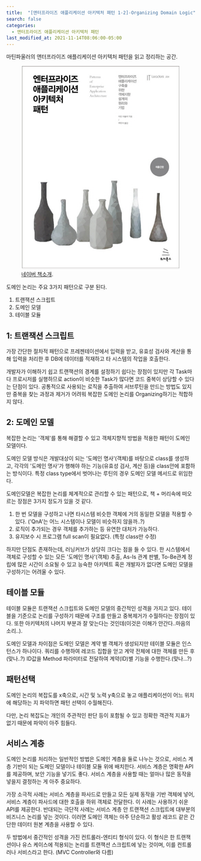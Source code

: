 ```yaml
---
title:  "[앤터프라이즈 애플리케이션 아키텍처 패턴 1-2]-Organizing Domain Logic"
search: false
categories: 
  - 앤터프라이즈 애플리케이션 아키텍처 패턴
last_modified_at: 2021-11-14T08:06:00-05:00
---
```


마틴파울러의 앤터프라이즈 애플리케이션 아키텍처 패턴을 읽고 정리하는 공간.
<figure>
	<a href="https://book.naver.com/bookdb/book_detail.naver?bid=9699564"><img src="/assets/images/Martin_Fowler.png"></a>
	<figcaption><a href="https://book.naver.com/bookdb/book_detail.naver?bid=9699564" title="네이버 책소개">네이버 책소개</a>.</figcaption>
</figure> 

도메인 논리는 주요 3가지 패턴으로 구분 된다.
1. 트랜잭션 스크립트
2. 도메인 모델
3. 테이블 모듈


## 1: 트랜잭션 스크립트
가장 간단한 절차적 패턴으로 프레젠테이션에서 입력을 받고, 유효성 검사와 계산을 통해 입력을 처리한 후 DB에 데이터를 적재하고 타 시스템의 작업을 호출한다.


개발자가 이해하기 쉽고 트랜잭션의 경계를 설정하기 쉽다는 장점이 있지만 각 Task마다 프로시저를 실행하므로 action이 비슷한 Task가 많다면 코드 중복이 상당할 수 있다는 단점이 있다.
공통적으로 사용되는 로직을 추출하여 서브루틴을 만드는 방법도 있지만 중복을 찾는 과정과 제거가 어려워 복잡한 도메인 논리를 Organizing하기는 적합하지 않다.

## 2: 도메인 모델
복잡한 논리는 '객체'를 통해 해결할 수 있고 객체지향적 방법을 적용한 패턴이 도메인 모델이다. 


도메인 모델 방식은 개발대상이 되는 '도메인 명사'(객체)를 바탕으로 class를 생성하고, 각각의 '도메인 명사'가 행해야 하는 기능(유효성 검사, 계산 등)을 class안에 포함하는 방식이다. 특정 class type에서 벗어나는 루틴의 경우 도메인 모델 메서드로 위임한다.

도메인모델은 복잡한 논리를 체계적으로 관리할 수 있는 패턴으로, 책 + 머리속에 떠오르는 장점은 3가지 정도가 있을 것 같다.

1. 한 번 모델을 구성하고 나면 타시스템 비슷한 객체에 거의 동일한 모델을 적용할 수 있다. ('QnA'는 어느 시스템이나 모델이 비슷하지 않을까..?)
2. 로직이 추가되는 경우 객체를 추가하는 등 유연한 대처가 가능하다.
3. 유지보수 시 프로그램 full scan이 필요없다. (특정 class만 수정)


하지만 단점도 존재하는데, 러닝커브가 상당히 크다는 점을 들 수 있다. 
한 시스템에서 객체로 구성할 수 있는 모든 '도메인 명사'(객체) 추출, As-Is 관계 판별, To-Be관계 정립에 많은 시간이 소요될 수 있고 능숙한 아키텍트 혹은 개발자가 없다면 도메인 모델을 구성하기는 어려울 수 있다.


## 테이블 모듈

테이블 모듈은 트랜잭션 스크립트와 도메인 모델의 중간적인 성격을 가지고 있다. 테이블을 기준으로 논리를 구성하기 때문에 구조를 만들고 중복제거가 수월하다는 장점이 있다. 또한 아키텍처의 나머지 부분과 잘 맞는다는 것인데(이것은 이해가 안간다..마음의 소리..).

도메인 모델과 차이점은 도메인 모델은 계약 별 객체가 생성되지만 테이블 모듈은 인스턴스가 하나이다. 쿼리를 수행하여 레코드 집합을 얻고 계약 전체에 대한 객체를 만든 후(맞나..?) ID값을 Method 파라미터로 전달하여 계약(ID)별 기능을 수행한다.(맞나...?) 



## 패턴선택

도메인 논리의 복잡도를 x축으로, 시간 및 노력 y축으로 놓고 애플리케이션이 어느 위치에 해당하는 지 파악하면 패턴 선택이 수월해진다. 

다만, 논리 복잡도는 개인의 주관적인 판단 등이 포함될 수 있고 정확한 객관적 지표가 없기 때문에 파악이 아주 힘들다. 


## 서비스 계층
도메인 논리를 처리하는 일반적인 방법은 도메인 계층을 둘로 나누는 것으로, 서비스 계층 기반이 되는 도메인 모델이나 테이블 모듈 위에 배치한다. 
서비스 계층은 명확한 API를 제공하며, 보안 기능을 넣기도 좋다. 서비스 계층을 사용할 때는 얼마나 많은 동작을 넣을지 결정하는 게 아주 중요하다.

가장 소극적 사례는 서비스 계층을 파사드로 만들고 모든 실제 동작을 기반 객체에 넣어, 서비스 계층이 파사드에 대한 호출을 하위 객체로 전달한다. 이 사례는 사용하기 쉬운 API를 제공한다.
반대되는 극단적 사례는 서비스 계층 안 트랜잭션 스크립트에 대부분의 비즈니스 논리를 넣는 것이다. 이러면 도메인 객체는 아주 단순하고 활성 레코드 같은 간단한 데이터 원본 계층을 사용할 수 있다.

두 방법에서 중간적인 성격을 가진 컨트롤러-엔티티 형식이 있다. 이 형식은 한 트랜잭션이나 유스 케이스에 적용되는 논리를 트랜잭션 스크립트에 넣는 것이며, 이를 컨트롤러나 서비스라고 한다. (MVC Controller와 다름)